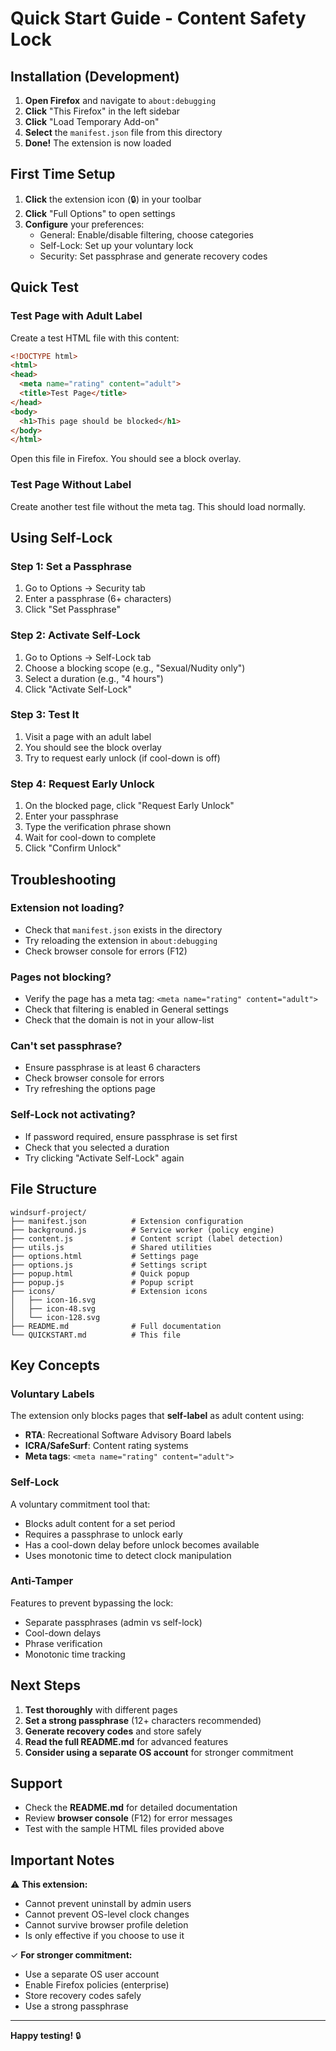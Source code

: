 # Quick Start Guide - Content Safety Lock

## Installation (Development)

1. **Open Firefox** and navigate to `about:debugging`
2. **Click** "This Firefox" in the left sidebar
3. **Click** "Load Temporary Add-on"
4. **Select** the `manifest.json` file from this directory
5. **Done!** The extension is now loaded

## First Time Setup

1. **Click** the extension icon (🔒) in your toolbar
2. **Click** "Full Options" to open settings
3. **Configure** your preferences:
   - General: Enable/disable filtering, choose categories
   - Self-Lock: Set up your voluntary lock
   - Security: Set passphrase and generate recovery codes

## Quick Test

### Test Page with Adult Label

Create a test HTML file with this content:

```html
<!DOCTYPE html>
<html>
<head>
  <meta name="rating" content="adult">
  <title>Test Page</title>
</head>
<body>
  <h1>This page should be blocked</h1>
</body>
</html>
```

Open this file in Firefox. You should see a block overlay.

### Test Page Without Label

Create another test file without the meta tag. This should load normally.

## Using Self-Lock

### Step 1: Set a Passphrase
1. Go to Options → Security tab
2. Enter a passphrase (6+ characters)
3. Click "Set Passphrase"

### Step 2: Activate Self-Lock
1. Go to Options → Self-Lock tab
2. Choose a blocking scope (e.g., "Sexual/Nudity only")
3. Select a duration (e.g., "4 hours")
4. Click "Activate Self-Lock"

### Step 3: Test It
1. Visit a page with an adult label
2. You should see the block overlay
3. Try to request early unlock (if cool-down is off)

### Step 4: Request Early Unlock
1. On the blocked page, click "Request Early Unlock"
2. Enter your passphrase
3. Type the verification phrase shown
4. Wait for cool-down to complete
5. Click "Confirm Unlock"

## Troubleshooting

### Extension not loading?
- Check that `manifest.json` exists in the directory
- Try reloading the extension in `about:debugging`
- Check browser console for errors (F12)

### Pages not blocking?
- Verify the page has a meta tag: `<meta name="rating" content="adult">`
- Check that filtering is enabled in General settings
- Check that the domain is not in your allow-list

### Can't set passphrase?
- Ensure passphrase is at least 6 characters
- Check browser console for errors
- Try refreshing the options page

### Self-Lock not activating?
- If password required, ensure passphrase is set first
- Check that you selected a duration
- Try clicking "Activate Self-Lock" again

## File Structure

```
windsurf-project/
├── manifest.json          # Extension configuration
├── background.js          # Service worker (policy engine)
├── content.js             # Content script (label detection)
├── utils.js               # Shared utilities
├── options.html           # Settings page
├── options.js             # Settings script
├── popup.html             # Quick popup
├── popup.js               # Popup script
├── icons/                 # Extension icons
│   ├── icon-16.svg
│   ├── icon-48.svg
│   └── icon-128.svg
├── README.md              # Full documentation
└── QUICKSTART.md          # This file
```

## Key Concepts

### Voluntary Labels
The extension only blocks pages that **self-label** as adult content using:
- **RTA**: Recreational Software Advisory Board labels
- **ICRA/SafeSurf**: Content rating systems
- **Meta tags**: `<meta name="rating" content="adult">`

### Self-Lock
A voluntary commitment tool that:
- Blocks adult content for a set period
- Requires a passphrase to unlock early
- Has a cool-down delay before unlock becomes available
- Uses monotonic time to detect clock manipulation

### Anti-Tamper
Features to prevent bypassing the lock:
- Separate passphrases (admin vs self-lock)
- Cool-down delays
- Phrase verification
- Monotonic time tracking

## Next Steps

1. **Test thoroughly** with different pages
2. **Set a strong passphrase** (12+ characters recommended)
3. **Generate recovery codes** and store safely
4. **Read the full README.md** for advanced features
5. **Consider using a separate OS account** for stronger commitment

## Support

- Check the **README.md** for detailed documentation
- Review **browser console** (F12) for error messages
- Test with the sample HTML files provided above

## Important Notes

⚠️ **This extension:**
- Cannot prevent uninstall by admin users
- Cannot prevent OS-level clock changes
- Cannot survive browser profile deletion
- Is only effective if you choose to use it

✓ **For stronger commitment:**
- Use a separate OS user account
- Enable Firefox policies (enterprise)
- Store recovery codes safely
- Use a strong passphrase

---

**Happy testing!** 🔒
